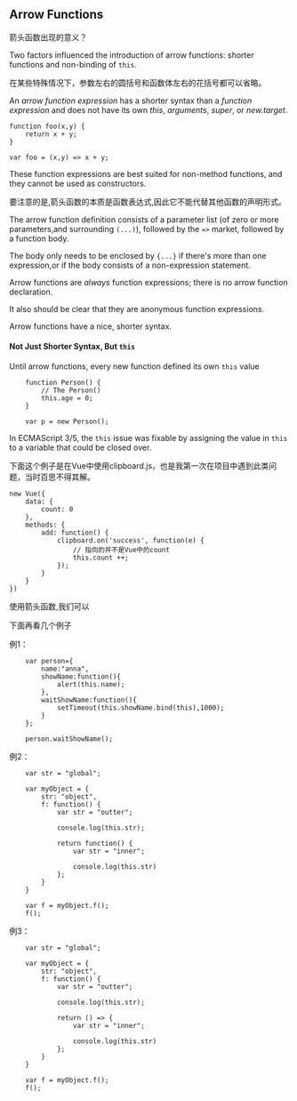 ## Arrow Functions

箭头函数出现的意义？

Two factors influenced the introduction of arrow functions: shorter functions and non-binding of `this`.

在某些特殊情况下，参数左右的圆括号和函数体左右的花括号都可以省略。

An *arrow function expression* has a shorter syntax than a *function expression* and does not have its own *this*, *arguments*, *super*, or *new.target*.

    function foo(x,y) {
        return x + y;
    }

    var foo = (x,y) => x + y;

These function expressions are best suited for non-method functions, and they cannot be used as constructors.

要注意的是,箭头函数的本质是函数表达式,因此它不能代替其他函数的声明形式。
    
The arrow function definition consists of a parameter list (of zero or more parameters,and surrounding `(...)`), followed by the `=>` market, followed by a function body.

The body only needs to be enclosed by `{...}` if there's more than one expression,or if the body consists of a non-expression statement.

Arrow functions are *always* function expressions; there is no arrow function declaration.

It also should be clear that they are anonymous function expressions.

Arrow functions have a nice, shorter syntax.

#### Not Just Shorter Syntax, But `this`

Until arrow functions, every new function defined its own `this` value

        function Person() {
            // The Person()
            this.age = 0;
        }
        
        var p = new Person();
        
In ECMAScript 3/5, the `this` issue was fixable by assigning the value in `this` to a variable that could be closed over.

下面这个例子是在Vue中使用clipboard.js，也是我第一次在项目中遇到此类问题，当时百思不得其解。

    new Vue({
        data: {
            count: 0
        },
        methods: {
            add: function() {
                clipboard.on('success', function(e) {
                    // 指向的并不是Vue中的count
                    this.count ++;
                });
            }
        }
    })

使用箭头函数,我们可以
        
        
下面再看几个例子

例1：

        var person={
            name:"anna",
            showName:function(){
                alert(this.name);
            },
            waitShowName:function(){
                setTimeout(this.showName.bind(this),1000); 
            }
        };
        
        person.waitShowName();
        
例2：
        
        var str = "global";
    
        var myObject = {
            str: "object",
            f: function() {
                var str = "outter";
    
                console.log(this.str);
    
                return function() {
                    var str = "inner";
    
                    console.log(this.str)
                };
            }
        }
    
        var f = myObject.f();
        f();
        
例3：

        var str = "global";
            
        var myObject = {
            str: "object",
            f: function() {
                var str = "outter";
    
                console.log(this.str);
    
                return () => {
                    var str = "inner";
    
                    console.log(this.str)
                };
            }
        }
    
        var f = myObject.f();
        f();